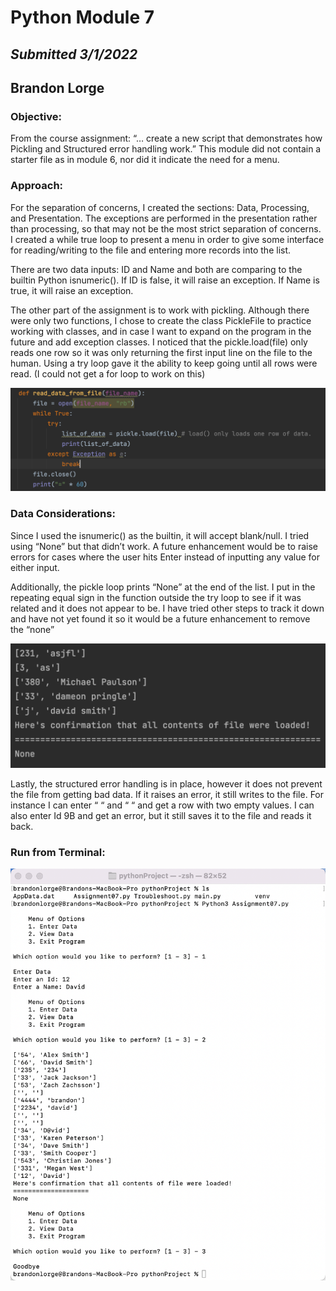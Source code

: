 # Python Module 7  
## *Submitted 3/1/2022*   
## Brandon Lorge

### Objective:

From the course assignment: “… create a new script that demonstrates how Pickling and Structured error handling work.”  This module did not contain a starter file as in module 6, nor did it indicate the need for a menu.


### Approach:

For the separation of concerns, I created the sections: Data, Processing, and Presentation. The exceptions are performed in the presentation rather than processing, so that may not be the most strict separation of concerns. I created a while true loop to present a menu in order to give some interface for reading/writing to the file and entering more records into the list.

There are two data inputs: ID and Name and both are comparing to the builtin Python isnumeric(). If ID is false, it will raise an exception. If Name is true, it will raise an exception.

The other part of the assignment is to work with pickling. Although there were only two functions, I chose to create the class PickleFile to practice working with classes, and in case I want to expand on the program in the future and add exception classes. I noticed that the pickle.load(file) only reads one row so it was only returning the first input line on the file to the human. Using a try loop gave it the ability to keep going until all rows were read. (I could not get a for loop to work on this)

![Read data with loop](https://github.com/blorge01/ITFnd100-Module07/blob/main/docs/images/Loop%20for%20reading%20from%20Pickle%20File.png "read data with loop")

### Data Considerations:


Since I used the  isnumeric() as the builtin, it will accept blank/null. I tried using “None” but that didn’t work. A future enhancement would be to raise errors for cases where the user hits Enter instead of inputting any value for either input.

Additionally, the pickle loop prints “None” at the end of the list. I put in the repeating equal sign in the function outside the try loop to see if it was related and it does not appear to be. I have tried other steps to track it down and have not yet found it so it would be a future enhancement to remove the “none”

![None after reading from Pickle file](https://github.com/blorge01/ITFnd100-Module07/blob/main/docs/images/None%20After%20:list.png "None after reading from Pickle file")

Lastly, the structured error handling is in place, however it does not prevent the file from getting bad data. If it raises an error, it still writes to the file. For instance I can enter “ “ and “ “ and get a row with two empty values. I can also enter Id 9B and get an error, but it still saves it to the file and reads it back.


### Run from Terminal:

 
![Run from Terminal](https://github.com/blorge01/ITFnd100-Module07/blob/main/docs/images/Run%20from%20Console.png "Run from Terminal")





